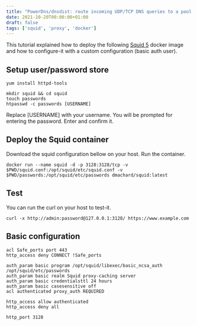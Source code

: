 ```yaml
---
title: "PowerDns/dnsdist: route incoming UDP/TCP DNS queries to a pool of DoH servers"
date: 2021-10-20T00:00:00+01:00
draft: false
tags: ['squid', 'proxy', 'docker']
---
```


This tutorial explained how to deploy the following [Squid 5](https://github.com/dmachard/squid-docker) docker image
and how to configure-it with a custom configuration (basic auth user).

## Setup user/password store

```
yum install httpd-tools

mkdir squid && cd squid
touch passwords
htpasswd -c passwords [USERNAME]
```
Replace [USERNAME] with your username. You will be prompted for entering the password. Enter and confirm it. 

## Deploy the Squid container

Download the squid configuration bellow on your host. Run the container.

```
docker run --name squid -d -p 3128:3128/tcp -v $PWD/squid.conf:/opt/squid/etc/squid.conf -v $PWD/passwords:/opt/squid/etc/passwords dmachard/squid:latest
```

## Test

You can run the curl on your host to test-it.

```
curl -x http://admin:password@127.0.0.1:3128/ https://www.example.com
```

## Basic configuration

```
acl Safe_ports port 443
http_access deny CONNECT !Safe_ports

auth_param basic program /opt/squid/libexec/basic_ncsa_auth /opt/squid/etc/passwords
auth_param basic realm Squid proxy-caching server
auth_param basic credentialsttl 24 hours
auth_param basic casesensitive off
acl authenticated proxy_auth REQUIRED

http_access allow authenticated
http_access deny all

http_port 3128
```